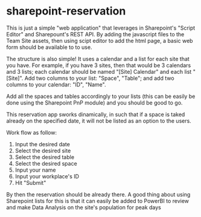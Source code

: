 ﻿# sharepoint-reservation
This is just a simple "web application" that leverages in Sharepoint's "Script Editor" and Sharepount's REST API.
By adding the javascript files to the Team Site assets, then using scipt editor to add the html page,
a basic web form should be available to to use.

The structure is also simple! It uses a calendar and a list for each site that you have. For example, if you have 3 sites, then that would be 3 calendars and 3 lists;
each calendar should be named "[Site] Calendar" and each list "[Site]". Add two columns to your list: "Space", "Table"; and add two columns to your calendar: "ID", "Name".

Add all the spaces and tables accordingly to your lists (this can be easily be done using the Sharepoint PnP module) and you should be good to go.

This reservation app sworks dinamically, in such that if a space is taked already on the specified date, it will not be listed as an option to the users.

Work flow as follow:

1. Input the desired date
2. Select the desired site
3. Select the desired table
4. Select the desired space
5. Input your name
6. Input your workplace's ID
7. Hit "Submit"

By then the reservation should be already there. A good thing about using Sharepoint lists for this is that it can easily be added to PowerBI to review and make Data Analysis on the site's population for peak days
